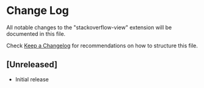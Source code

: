 # Change Log

All notable changes to the "stackoverflow-view" extension will be documented in this file.

Check [Keep a Changelog](http://keepachangelog.com/) for recommendations on how to structure this file.

## [Unreleased]

- Initial release